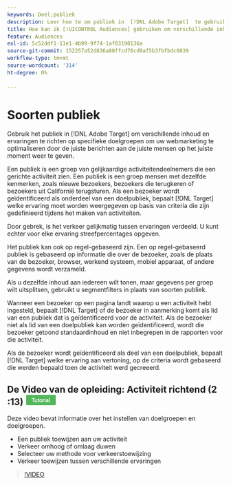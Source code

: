 ```yaml
---
keywords: Doel;publiek
description: Leer hoe te om publiek in  [!DNL Adobe Target]  te gebruiken om verschillende inhoud en ervaringen aan specifiek publiek te richten om uw Web marketing inspanningen te optimaliseren.
title: Hoe kan ik [!UICONTROL Audiences] gebruiken om verschillende inhoud te richten op specifieke segmenten?
feature: Audiences
exl-id: 5c52ddf1-11e1-4b99-9f74-1af03190136a
source-git-commit: 152257a52d836a88ffcd76cd9af5b3fbfbdc0839
workflow-type: tm+mt
source-wordcount: '314'
ht-degree: 0%

---
```


# Soorten publiek

Gebruik het publiek in [!DNL Adobe Target] om verschillende inhoud en ervaringen te richten op specifieke doelgroepen om uw webmarketing te optimaliseren door de juiste berichten aan de juiste mensen op het juiste moment weer te geven.

Een publiek is een groep van gelijkaardige activiteitendeelnemers die een gerichte activiteit zien. Een publiek is een groep mensen met dezelfde kenmerken, zoals nieuwe bezoekers, bezoekers die terugkeren of bezoekers uit Californië terugsturen. Als een bezoeker wordt geïdentificeerd als onderdeel van een doelpubliek, bepaalt [!DNL Target] welke ervaring moet worden weergegeven op basis van criteria die zijn gedefinieerd tijdens het maken van activiteiten.

Door gebrek, is het verkeer gelijkmatig tussen ervaringen verdeeld. U kunt echter voor elke ervaring streefpercentages opgeven.

Het publiek kan ook op regel-gebaseerd zijn. Een op regel-gebaseerd publiek is gebaseerd op informatie die over de bezoeker, zoals de plaats van de bezoeker, browser, werkend systeem, mobiel apparaat, of andere gegevens wordt verzameld.

Als u dezelfde inhoud aan iedereen wilt tonen, maar gegevens per groep wilt uitsplitsen, gebruikt u segmentfilters in plaats van soorten publiek.

Wanneer een bezoeker op een pagina landt waarop u een activiteit hebt ingesteld, bepaalt [!DNL Target] of de bezoeker in aanmerking komt als lid van een publiek dat is geïdentificeerd voor de activiteit. Als de bezoeker niet als lid van een doelpubliek kan worden geïdentificeerd, wordt die bezoeker getoond standaardinhoud en niet inbegrepen in de rapporten voor die activiteit.

Als de bezoeker wordt geïdentificeerd als deel van een doelpubliek, bepaalt [!DNL Target] welke ervaring aan vertoning, op de criteria wordt gebaseerd die werden bepaald toen de activiteit werd gecreeerd.

## De Video van de opleiding: Activiteit richtend (2 :13) ![&#x200B; badge van het Leerprogramma &#x200B;](/help/main/assets/tutorial.png)

Deze video bevat informatie over het instellen van doelgroepen en doelgroepen.

* Een publiek toewijzen aan uw activiteit
* Verkeer omhoog of omlaag duwen
* Selecteer uw methode voor verkeerstoewijzing
* Verkeer toewijzen tussen verschillende ervaringen

>[!VIDEO](https://video.tv.adobe.com/v/17385)

